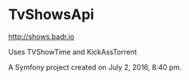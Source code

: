 TvShowsApi
==========

http://shows.badr.io

Uses TVShowTime and KickAssTorrent

A Symfony project created on July 2, 2016, 8:40 pm.

